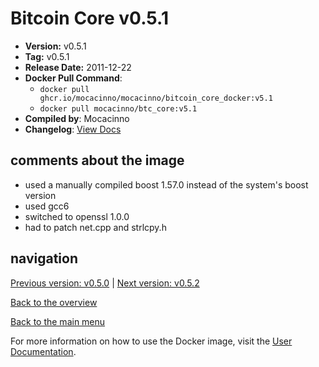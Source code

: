 # Bitcoin Core v0.5.1

- **Version:** v0.5.1
- **Tag:** v0.5.1
- **Release Date:** 2011-12-22
- **Docker Pull Command**:
  - `docker pull ghcr.io/mocacinno/mocacinno/bitcoin_core_docker:v5.1`
  - `docker pull mocacinno/btc_core:v5.1`
- **Compiled by**: Mocacinno
- **Changelog**: [View Docs](https://github.com/bitcoin/bitcoin/tree/v0.5.1/doc)

## comments about the image

- used a manually compiled boost 1.57.0 instead of the system's boost version
- used gcc6
- switched to openssl 1.0.0
- had to patch net.cpp and strlcpy.h

## navigation

[Previous version: v0.5.0](./v5.0.md) | [Next version: v0.5.2](./v5.2.md)

[Back to the overview](./Readme.md)

[Back to the main menu](../Readme.md)

For more information on how to use the Docker image, visit the [User Documentation](../userdocs/Readme.md).

<!-- Google tag (gtag.js) -->
<script async src="https://www.googletagmanager.com/gtag/js?id=G-BPC6NC6FF9"></script>
<script>
  window.dataLayer = window.dataLayer || [];
  function gtag(){dataLayer.push(arguments);}
  gtag('js', new Date());

  gtag('config', 'G-BPC6NC6FF9');
</script>
